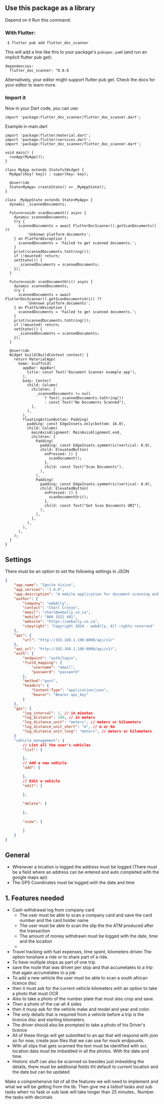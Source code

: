## Use this package as a library
Depend on it
Run this command:

### With Flutter:
```
 $ flutter pub add flutter_doc_scanner
```
This will add a line like this to your package's `pubspec.yam`l (and run an implicit flutter pub get):
```
dependencies:
  flutter_doc_scanner: ^0.0.8
```
Alternatively, your editor might support flutter pub get. Check the docs for your editor to learn more.

### Import it
Now in your Dart code, you can use:
```
import 'package:flutter_doc_scanner/flutter_doc_scanner.dart';
```
Example in main.dart
```
import 'package:flutter/material.dart';
import 'package:flutter/services.dart';
import 'package:flutter_doc_scanner/flutter_doc_scanner.dart';

void main() {
  runApp(MyApp());
}

class MyApp extends StatefulWidget {
  MyApp({Key? key}) : super(key: key);

  @override
  State<MyApp> createState() => _MyAppState();
}

class _MyAppState extends State<MyApp> {
  dynamic _scannedDocuments;

  Future<void> scanDocument() async {
    dynamic scannedDocuments;
    try {
      scannedDocuments = await FlutterDocScanner().getScanDocuments() ??
          'Unknown platform documents';
    } on PlatformException {
      scannedDocuments = 'Failed to get scanned documents.';
    }
    print(scannedDocuments.toString());
    if (!mounted) return;
    setState(() {
      _scannedDocuments = scannedDocuments;
    });
  }

  Future<void> scanDocumentUri() async {
    dynamic scannedDocuments;
    try {
      scannedDocuments = await FlutterDocScanner().getScanDocumentsUri() ??
          'Unknown platform documents';
    } on PlatformException {
      scannedDocuments = 'Failed to get scanned documents.';
    }
    print(scannedDocuments.toString());
    if (!mounted) return;
    setState(() {
      _scannedDocuments = scannedDocuments;
    });
  }

  @override
  Widget build(BuildContext context) {
    return MaterialApp(
      home: Scaffold(
        appBar: AppBar(
          title: const Text('Document Scanner example app'),
        ),
        body: Center(
          child: Column(
            children: [
              _scannedDocuments != null
                  ? Text(_scannedDocuments.toString())
                  : const Text("No Documents Scanned"),
            ],
          ),
        ),
        floatingActionButton: Padding(
          padding: const EdgeInsets.only(bottom: 16.0),
          child: Column(
            mainAxisAlignment: MainAxisAlignment.end,
            children: [
              Padding(
                padding: const EdgeInsets.symmetric(vertical: 8.0),
                child: ElevatedButton(
                  onPressed: () {
                    scanDocument();
                  },
                  child: const Text("Scan Documents"),
                ),
              ),
              Padding(
                padding: const EdgeInsets.symmetric(vertical: 8.0),
                child: ElevatedButton(
                  onPressed: () {
                    scanDocumentUri();
                  },
                  child: const Text("Get Scan Documents URI"),
                ),
              ),
            ],
          ),
        ),
      ),
    );
  }
}
```

## Settings
There must be an option to set the following settings in JSON
```json
{
    "app_name": "Ignite Vision",
    "app_version": "1.0.0",
    "app_description": "A mobile application for document scanning and logging",
    "author": {
        "company": "webAlly",
        "contact": "Charl Cronje",
        "email": "charl@webally.co.za",
        "mobile": "066 3322 481",
        "website": "https://webally.co.za",
        "copyright": "Copyright 2024 - webAlly, All rights reserved"
    },
    "api": {
        "url": "http://192.168.1.100:8000/api/v1/"
    },    
    "api_url": "http://192.168.1.100:8000/api/v1/",
    "auth": {
        "endpoint": "auth/login",
        "field_mapping": {
            "username": "email",
            "password": "password"
        },
        "method":"post",
        "headers": {
            "Content-Type": "application/json",
            "bearer": "Bearer api_key"
        }
    },
    "gps": {
        "log_interval": 1, // in minutes
        "log_distance": 100, // in meters
        "log_distance_unit": "meters", // meters or kilometers
        "log_distance_unit_short": "m", // m or km
        "log_distance_unit_long": "meters", // meters or kilometers
    }
    "vehicle_management": {
        // List all the user's vehicles
        "list": {

        },
        // Add a new vehicle
        "add": {

        },
        // Edit a vehicle
        "edit": {

        },
        
        "delete": {

        },
        
        "view": {

        }
    }
}
```

## General

- Whenever a location is logged the address must be logged (There must be a field where an address can be entered and auto completed with the google maps api)
- The GPS Coordinates must be logged with the date and time

## 1. Features needed
- Cash withdrawal log from company card
  - The user must be able to scan a company card and save the card number and the card holder name
  - The user must be able to scan the slip the the ATM produced after the transaction
  - The amount of money withdrawn must be logged with the date, time and the location
  - 
- Travel tracking with fuel expenses, time spent, kilometers driven
The option tonshare a ride or to share part of a ride.
- To have multiple stops as part of one trip.
- save the route that was driven per stop and that accumelates to a trip that again accumelates to a job
- To add a new vehicle the user must be able to scan a south african licence disc
- then it must ask for the current vehicle kilometers with an option to take a photo that must OCR
- Also to take a photo of the number plate that must also crop and save. 
- Then a photo of the car all 4 sides
- then it musy ask for the vehicle make and model and year and color.
- The only details that is required from a vehicle before a trip is the licence disc and starting kilometers. 
- The driver should also be prompted to take a photo of his Driver's licence
 - All of these things will get submitted to an api that will respond with json so for now, create json files that we can use for mock endpounts.
- With all slips that gets scanned the text must be identified with ocr, location data must be imbedded in all the photos. With the date and time.
- Historic stuff can also be scanned so bwsides just imbedding the details, there must be additional fields tht default to current location and the date but can be updated 

Make a comprehensive list of all the features we will need to implement  and what we will be getting from the lib. Then give me a listbof tasks and sub tasks wherr no fask or sub task will take longer than 25 minutes.. Number the tasks with decimals



